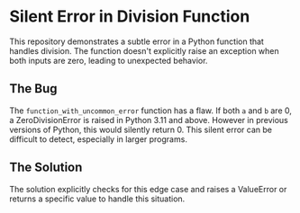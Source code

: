 # Silent Error in Division Function

This repository demonstrates a subtle error in a Python function that handles division. The function doesn't explicitly raise an exception when both inputs are zero, leading to unexpected behavior.

## The Bug
The `function_with_uncommon_error` function has a flaw.  If both `a` and `b` are 0, a ZeroDivisionError is raised in Python 3.11 and above. However in previous versions of Python, this would silently return 0.  This silent error can be difficult to detect, especially in larger programs. 

## The Solution
The solution explicitly checks for this edge case and raises a ValueError or returns a specific value to handle this situation.